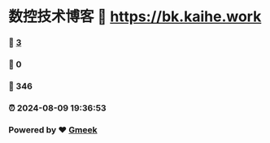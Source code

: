 # 数控技术博客 :link: https://bk.kaihe.work 
### :page_facing_up: [3](https://bk.kaihe.work/tag.html) 
### :speech_balloon: 0 
### :hibiscus: 346 
### :alarm_clock: 2024-08-09 19:36:53 
### Powered by :heart: [Gmeek](https://github.com/Meekdai/Gmeek)
